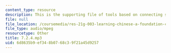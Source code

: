```yaml
---
content_type: resource
description: This is the supporting file of tools based on connecting sentences.
file: null
file_location: /coursemedia/res-21g-003-learning-chinese-a-foundation-course-in-mandarin-spring-2011/6d8635b9ef348b0768c39f21a45d9257_7.2.4.mp3
file_type: audio/mpeg
resourcetype: Other
title: 7.2.4.mp3
uid: 6d8635b9-ef34-8b07-68c3-9f21a45d9257
---
```

